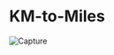 # KM-to-Miles
 
![Capture](https://github.com/Vikramg01/KM-to-Miles/assets/140692659/79170f14-ff74-4200-937b-5c4c368a629c)
